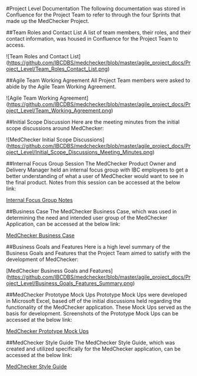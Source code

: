 #Project Level Documentation
The following documentation was stored in Confluence for the Project Team to refer to through the four Sprints that made up the MedChecker Project.

##Team Roles and Contact List
A list of team members, their roles, and their contact information, was housed in Confluence for the Project Team to access.

![Team Roles and Contact List]
(https://github.com/IBCDBS/medchecker/blob/master/agile_project_docs/Project_Level/Team_Roles_Contact_List.png)

##Agile Team Working Agreement
All Project Team members were asked to abide by the Agile Team Working Agreement.

![Agile Team Working Agreement]
(https://github.com/IBCDBS/medchecker/blob/master/agile_project_docs/Project_Level/Team_Working_Agreement.png)

##Initial Scope Discussion
Here are the meeting minutes from the initial scope discussions around MedChecker:

![MedChecker Initial Scope Discussions]
(https://github.com/IBCDBS/medchecker/blob/master/agile_project_docs/Project_Level/Initial_Scope_Discussions_Meeting_Minutes.png)

##Internal Focus Group Session
The MedChecker Product Owner and Delivery Manager held an internal focus group with IBC employees to get a better understanding of what a user of MedChecker would want to see in the final product. Notes from this session can be accessed at the below link:

[Internal Focus Group Notes](https://github.com/IBCDBS/medchecker/blob/master/agile_project_docs/Project_Level/FocusGroupNotes.md)

##Business Case
The MedChecker Business Case, which was used in determining the need and intended user group of the MedChecker Application, can be accessed at the below link:

[MedChecker Business Case](https://github.com/IBCDBS/medchecker/blob/master/agile_project_docs/Project_Level/BUSINESSCASE.md)

##Business Goals and Features
Here is a high level summary of the Business Goals and Features that the Project Team aimed to satisfy with the development of MedChecker:

[MedChecker Business Goals and Features]
(https://github.com/IBCDBS/medchecker/blob/master/agile_project_docs/Project_Level/Business_Goals_Features_Summary.png)

##MedChecker Prototype Mock Ups
Prototype Mock Ups were developed in Microsoft Excel, based off of the initial discussions held regarding the functionality of the MedChecker application. These Mock Ups served as the basis for development. Screenshots of the Prototype Mock Ups can be accessed at the below link:

[MedChecker Prototype Mock Ups](https://github.com/IBCDBS/medchecker/blob/master/agile_project_docs/Project_Level/MOCKUPS.md)

##MedChecker Style Guide
The MedChecker Style Guide, which was created and utilized specifically for the MedChecker application, can be accessed at the below link:

[MedChecker Style Guide](https://github.com/IBCDBS/medchecker/blob/master/agile_project_docs/Project_Level/MedChecker_Style_Guide.jpg)
